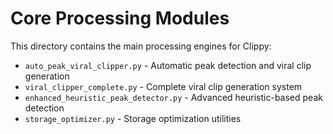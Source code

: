 # Core Processing Modules

This directory contains the main processing engines for Clippy:

- `auto_peak_viral_clipper.py` - Automatic peak detection and viral clip generation
- `viral_clipper_complete.py` - Complete viral clip generation system
- `enhanced_heuristic_peak_detector.py` - Advanced heuristic-based peak detection
- `storage_optimizer.py` - Storage optimization utilities
